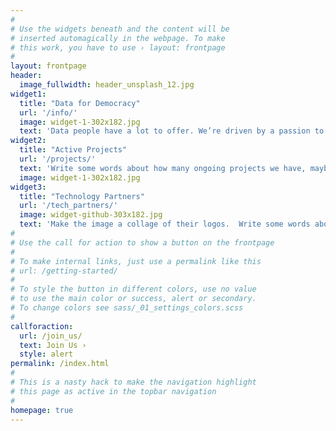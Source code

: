 ```yaml
---
#
# Use the widgets beneath and the content will be
# inserted automagically in the webpage. To make
# this work, you have to use › layout: frontpage
#
layout: frontpage
header:
  image_fullwidth: header_unsplash_12.jpg
widget1:
  title: "Data for Democracy" 
  url: '/info/'
  image: widget-1-302x182.jpg
  text: 'Data people have a lot to offer. We’re driven by a passion to find the truth. We understand how information can be used to make better decisions and improve our communities. (Image - ?)'
widget2:
  title: "Active Projects"
  url: '/projects/'
  text: 'Write some words about how many ongoing projects we have, maybe highlighting something new and/or exciting.  Make the image something interesting from a project.'
  image: widget-1-302x182.jpg
widget3:
  title: "Technology Partners"
  url: '/tech_partners/'
  image: widget-github-303x182.jpg
  text: 'Make the image a collage of their logos.  Write some words about how awesome people like supporting our work.  We can link from here or link from the tech_partners page.'
#
# Use the call for action to show a button on the frontpage
#
# To make internal links, just use a permalink like this
# url: /getting-started/
#
# To style the button in different colors, use no value
# to use the main color or success, alert or secondary.
# To change colors see sass/_01_settings_colors.scss
#
callforaction:
  url: /join_us/
  text: Join Us ›
  style: alert
permalink: /index.html
#
# This is a nasty hack to make the navigation highlight
# this page as active in the topbar navigation
#
homepage: true
---
```


